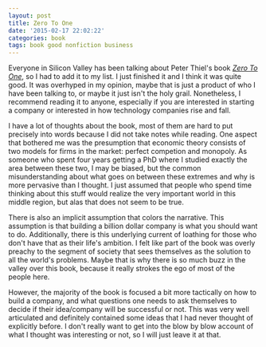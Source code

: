 ```yaml
---
layout: post
title: Zero To One
date: '2015-02-17 22:02:22'
categories: book
tags: book good nonfiction business
---
```


Everyone in Silicon Valley has been talking about Peter
Thiel's book [*Zero To One*][zero-amazon], so I had to
add it to my list. I just finished it and I think it was
quite good. It was overhyped in my opinion, maybe that is
just a product of who I have been talking to, or maybe
it just isn't the holy grail. Nonetheless, I recommend reading
it to anyone, especially if you are interested in starting
a company or interested in how technology companies rise
and fall.

I have a lot of thoughts about the book, most of them are
hard to put precisely into words because I did not take
notes while reading. One aspect that bothered me was the
presumption that economic theory consists of two models for
firms in the market: perfect competion and monopoly. As
someone who spent four years getting a PhD where I studied
exactly the area between these two, I may be biased, but
the common misunderstanding about what goes on between these
extremes and why is more pervasive than I thought. I just
assumed that people who spend time thinking about this stuff
would realize the very important world in this middle region,
but alas that does not seem to be true.

There is also an implicit assumption that colors the narrative.
This assumption is that building a billion dollar company
is what you should want to do. Additionally, there is this
underlying current of loathing for those who don't have that
as their life's ambition. I felt like part of the book was
overly preachy to the segment of society that sees themselves
as the solution to all the world's problems. Maybe that is
why there is so much buzz in the valley over this book, because
it really strokes the ego of most of the people here.

However, the majority of the book is focused a bit more
tactically on how to build a company, and what questions one
needs to ask themselves to decide if their idea/company will
be successful or not. This was very well articulated and
definitely contained some ideas that I had never thought of
explicitly before. I don't really want to get into the blow
by blow account of what I thought was interesting or not, so
I will just leave it at that.


[zero-amazon]:      http://smile.amazon.com/dp/B00J6YBOFQ
